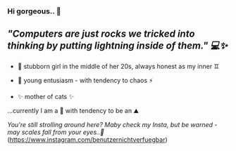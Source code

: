 ### Hi gorgeous.. 👋

## ***"Computers are just rocks we tricked into thinking by putting lightning inside of them." 💻✨***


-    🌱 stubborn girl in the middle of her 20s, always honest as my inner ♊︎

-    👯 young entusiasm - with tendency to chaos ⚡

-    ✨ mother of cats ✨

...currently I am a 🗿 with tendency to be an ⛰️

*You're still strolling around here? Maby check my Insta, but be warned - may scales fall from your eyes..💅* 
(https://www.instagram.com/benutzernichtverfuegbar)


<!--
- 🤔 I’m looking for help with ...
- 💬 Ask me about ...

📫 How to reach me: ...
-->
